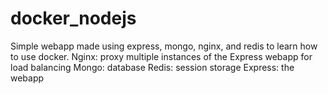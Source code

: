 # docker_nodejs
Simple webapp made using express, mongo, nginx, and redis to learn how to use docker.
Nginx: proxy multiple instances of the Express webapp for load balancing
Mongo: database
Redis: session storage
Express: the webapp
